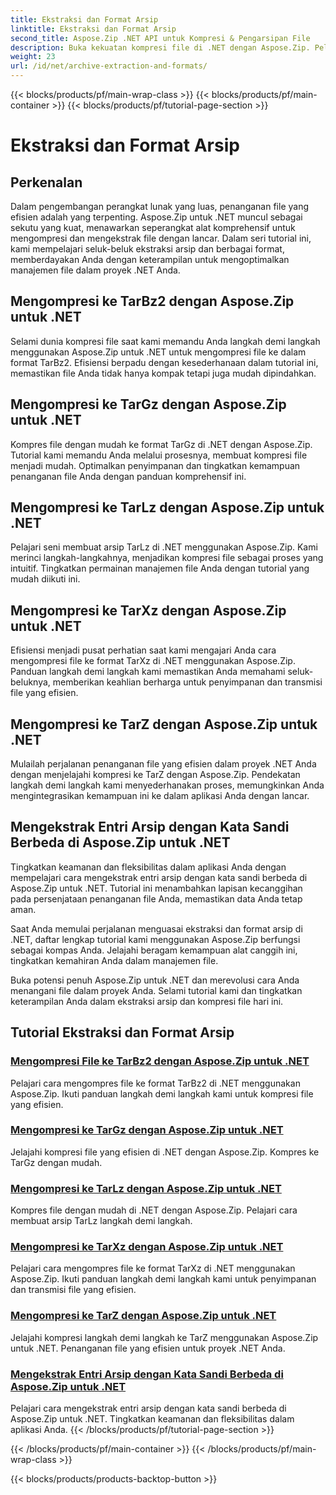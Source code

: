 ```yaml
---
title: Ekstraksi dan Format Arsip
linktitle: Ekstraksi dan Format Arsip
second_title: Aspose.Zip .NET API untuk Kompresi & Pengarsipan File
description: Buka kekuatan kompresi file di .NET dengan Aspose.Zip. Pelajari cara mengompresi file ke berbagai format seperti TarBz2, TarGz, dan TarZ untuk penyimpanan yang efisien.
weight: 23
url: /id/net/archive-extraction-and-formats/
---
```


{{< blocks/products/pf/main-wrap-class >}}
{{< blocks/products/pf/main-container >}}
{{< blocks/products/pf/tutorial-page-section >}}

# Ekstraksi dan Format Arsip


## Perkenalan

Dalam pengembangan perangkat lunak yang luas, penanganan file yang efisien adalah yang terpenting. Aspose.Zip untuk .NET muncul sebagai sekutu yang kuat, menawarkan seperangkat alat komprehensif untuk mengompresi dan mengekstrak file dengan lancar. Dalam seri tutorial ini, kami mempelajari seluk-beluk ekstraksi arsip dan berbagai format, memberdayakan Anda dengan keterampilan untuk mengoptimalkan manajemen file dalam proyek .NET Anda.

## Mengompresi ke TarBz2 dengan Aspose.Zip untuk .NET

Selami dunia kompresi file saat kami memandu Anda langkah demi langkah menggunakan Aspose.Zip untuk .NET untuk mengompresi file ke dalam format TarBz2. Efisiensi berpadu dengan kesederhanaan dalam tutorial ini, memastikan file Anda tidak hanya kompak tetapi juga mudah dipindahkan.

## Mengompresi ke TarGz dengan Aspose.Zip untuk .NET

Kompres file dengan mudah ke format TarGz di .NET dengan Aspose.Zip. Tutorial kami memandu Anda melalui prosesnya, membuat kompresi file menjadi mudah. Optimalkan penyimpanan dan tingkatkan kemampuan penanganan file Anda dengan panduan komprehensif ini.

## Mengompresi ke TarLz dengan Aspose.Zip untuk .NET

Pelajari seni membuat arsip TarLz di .NET menggunakan Aspose.Zip. Kami merinci langkah-langkahnya, menjadikan kompresi file sebagai proses yang intuitif. Tingkatkan permainan manajemen file Anda dengan tutorial yang mudah diikuti ini.

## Mengompresi ke TarXz dengan Aspose.Zip untuk .NET

Efisiensi menjadi pusat perhatian saat kami mengajari Anda cara mengompresi file ke format TarXz di .NET menggunakan Aspose.Zip. Panduan langkah demi langkah kami memastikan Anda memahami seluk-beluknya, memberikan keahlian berharga untuk penyimpanan dan transmisi file yang efisien.

## Mengompresi ke TarZ dengan Aspose.Zip untuk .NET

Mulailah perjalanan penanganan file yang efisien dalam proyek .NET Anda dengan menjelajahi kompresi ke TarZ dengan Aspose.Zip. Pendekatan langkah demi langkah kami menyederhanakan proses, memungkinkan Anda mengintegrasikan kemampuan ini ke dalam aplikasi Anda dengan lancar.

## Mengekstrak Entri Arsip dengan Kata Sandi Berbeda di Aspose.Zip untuk .NET

Tingkatkan keamanan dan fleksibilitas dalam aplikasi Anda dengan mempelajari cara mengekstrak entri arsip dengan kata sandi berbeda di Aspose.Zip untuk .NET. Tutorial ini menambahkan lapisan kecanggihan pada persenjataan penanganan file Anda, memastikan data Anda tetap aman.

Saat Anda memulai perjalanan menguasai ekstraksi dan format arsip di .NET, daftar lengkap tutorial kami menggunakan Aspose.Zip berfungsi sebagai kompas Anda. Jelajahi beragam kemampuan alat canggih ini, tingkatkan kemahiran Anda dalam manajemen file.

Buka potensi penuh Aspose.Zip untuk .NET dan merevolusi cara Anda menangani file dalam proyek Anda. Selami tutorial kami dan tingkatkan keterampilan Anda dalam ekstraksi arsip dan kompresi file hari ini.

## Tutorial Ekstraksi dan Format Arsip
### [Mengompresi File ke TarBz2 dengan Aspose.Zip untuk .NET](./compress-to-tar-bz2/)
Pelajari cara mengompres file ke format TarBz2 di .NET menggunakan Aspose.Zip. Ikuti panduan langkah demi langkah kami untuk kompresi file yang efisien.
### [Mengompresi ke TarGz dengan Aspose.Zip untuk .NET](./compress-to-tar-gz/)
Jelajahi kompresi file yang efisien di .NET dengan Aspose.Zip. Kompres ke TarGz dengan mudah.
### [Mengompresi ke TarLz dengan Aspose.Zip untuk .NET](./compress-to-tar-lz/)
Kompres file dengan mudah di .NET dengan Aspose.Zip. Pelajari cara membuat arsip TarLz langkah demi langkah.
### [Mengompresi ke TarXz dengan Aspose.Zip untuk .NET](./compress-to-tar-xz/)
Pelajari cara mengompres file ke format TarXz di .NET menggunakan Aspose.Zip. Ikuti panduan langkah demi langkah kami untuk penyimpanan dan transmisi file yang efisien.
### [Mengompresi ke TarZ dengan Aspose.Zip untuk .NET](./compress-to-tar-z/)
Jelajahi kompresi langkah demi langkah ke TarZ menggunakan Aspose.Zip untuk .NET. Penanganan file yang efisien untuk proyek .NET Anda.
### [Mengekstrak Entri Arsip dengan Kata Sandi Berbeda di Aspose.Zip untuk .NET](./extract-archive-different-passwords/)
Pelajari cara mengekstrak entri arsip dengan kata sandi berbeda di Aspose.Zip untuk .NET. Tingkatkan keamanan dan fleksibilitas dalam aplikasi Anda.
{{< /blocks/products/pf/tutorial-page-section >}}

{{< /blocks/products/pf/main-container >}}
{{< /blocks/products/pf/main-wrap-class >}}

{{< blocks/products/products-backtop-button >}}
